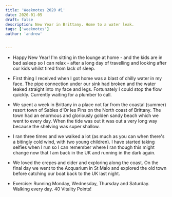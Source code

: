 ```yaml
---
title: 'Weeknotes 2020 #1'
date: 2020-01-05
draft: false
description: New Year in Brittany. Home to a water leak.
tags: ['weeknotes']
author: 'andrew'


---
```

- Happy New Year! I'm sitting in the lounge at home - and the kids are in bed asleep so I can relax - after a long day of travelling and looking after our kids whilst tired from lack of sleep.

- First thing I received when I got home was a blast of chilly water in my face. The pipe connection under our sink had broken and the water leaked straight into my face and legs. Fortunately I could stop the flow quickly. Currently waiting for a plumber to call.

- We spent a week in Brittany in a place not far from the coastal (summer) resort town of Sables d'Or les Pins on the North coast of Brittany. The town had an enormous and gloriously golden sandy beach which we went to every day. When the tide was out it was out a very long way because the shelving was super shallow.

- I ran three times and we walked a lot (as much as you can when there's a bitingly cold wind, with two young children). I have started taking selfies when I run so I can remember where I ran though this might change now that I am back in the UK and running in the dark again.

- We loved the crepes and cider and exploring along the coast. On the final day we went to the Acquarium in St Malo and explored the old town before catching our boat back to the UK last night.

- Exercise: Running Monday, Wednesday, Thursday and Saturday. Walking every day. 40 Vitality Points!

